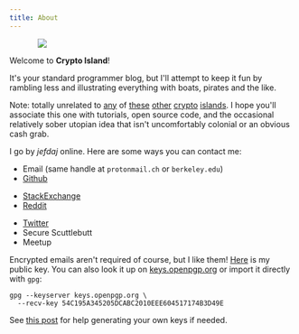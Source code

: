 ```yaml
---
title: About
---
```


<img src="/about/boat.svg" style="margin-left: 50px"></img>

Welcome to <b>Crypto Island</b>!

It's your standard programmer blog, but I'll attempt to keep it fun by rambling
less and illustrating everything with boats, pirates and the like.

Note: totally unrelated to [any][ci2] of [these][ci3] [other][ci4] [crypto][ci5] [islands][ci6].
I hope you'll associate this one with tutorials, open source code, and the occasional relatively sober utopian idea that isn't uncomfortably colonial or an obvious cash grab.

I go by *jefdaj* online. Here are some ways you can contact me:

- Email (same handle at `protonmail.ch` or `berkeley.edu`)
- [Github](https://github.com/jefdaj)
* [StackExchange](https://stackoverflow.com/users/429898/jefdaj)
* [Reddit](https://www.reddit.com/user/jefdaj)
- [Twitter](https://twitter.com/jefdaj)
- Secure Scuttlebutt
- Meetup
<!-- TODO bitmessage? -->

Encrypted emails aren't required of course, but I like them!
[Here][pubkey] is my public key.
You can also look it up on [keys.openpgp.org][openpgp] or import it directly with `gpg`:

~~~{ .bash }
gpg --keyserver keys.openpgp.org \
  --recv-key 54C195A345205DCABC2010EEE604517174B3D49E
~~~

See [this post][post] for help generating your own keys if needed.

[pubkey]:  /about/jefdaj.asc
[openpgp]: https://keys.openpgp.org
[post]: /posts/2021/10/01/how-i-generated-my-gpg-keys
[ci2]: https://www.nytimes.com/2018/02/02/technology/cryptocurrency-puerto-rico.html
[ci3]: https://www.curbed.com/2022/10/agia-island-crypto-elite-fyre-fest.html
[ci4]: https://www.satoshi-island.com/
[ci5]: https://twitter.com/cryptoislandinc
[ci6]: https://podcasts.apple.com/us/podcast/crypto-island/id1614253637

